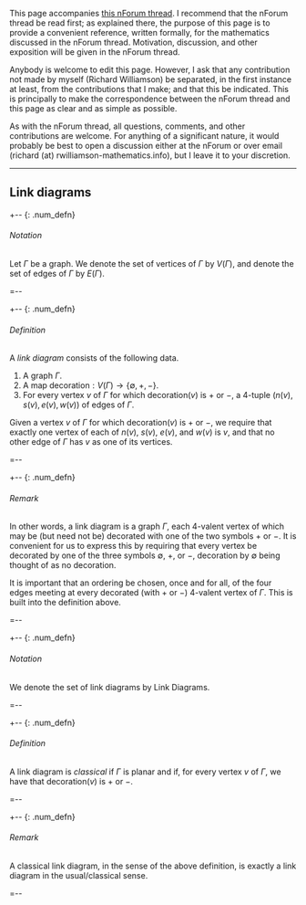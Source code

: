 This page accompanies [this nForum thread](https://nforum.ncatlab.org/discussion/6896/poincare-conjecture/). I recommend that the nForum thread be read first; as explained there, the purpose of this page is to provide a convenient reference, written formally, for the mathematics discussed in the nForum thread. Motivation, discussion, and other exposition will be given in the nForum thread.

Anybody is welcome to edit this page. However, I ask that any contribution not made by myself (Richard Williamson) be separated, in the first instance at least, from the contributions that I make; and that this be indicated. This is principally to make the correspondence between the nForum thread and this page as clear and as simple as possible. 

As with the nForum thread, all questions, comments, and other contributions are welcome. For anything of a significant nature, it would probably be best to  open a discussion either at the nForum or over email (richard (at) rwilliamson-mathematics.info), but I leave it to your discretion. 

***

## Link diagrams ##

+-- {: .num_defn}
###### Notation

Let $\Gamma$ be a graph. We denote the set of vertices of $\Gamma$ by $V(\Gamma)$, and denote the set of edges of $\Gamma$ by $E(\Gamma)$.

=--

+-- {: .num_defn}
###### Definition

A _link diagram_ consists of the following data.

1. A graph $\Gamma$. 
1. A map $\mathsf{decoration} : V(\Gamma) \rightarrow \{\emptyset, +, -\}$.
1. For every vertex $v$ of $\Gamma$ for which $\mathsf{decoration}(v)$ is $+$ or $-$, a 4-tuple $\big( n(v), s(v), e(v), w(v) \big)$ of edges of $\Gamma$. 

Given a vertex $v$ of $\Gamma$ for which $\mathsf{decoration}(v)$ is $+$ or $-$, we require that exactly one vertex of each of $n(v)$, $s(v)$, $e(v)$, and $w(v)$ is $v$, and that no other edge of $\Gamma$ has $v$ as one of its vertices. 

=--

+-- {: .num_defn}
###### Remark

In other words, a link diagram is a graph $\Gamma$, each 4-valent vertex of which may be (but need not be) decorated with one of the two symbols $+$ or $-$. It is convenient for us to express this by requiring that every vertex be decorated by one of the three symbols $\emptyset$, $+$, or $-$, decoration by $\emptyset$ being thought of as no decoration.

It is important that an ordering be chosen, once and for all, of the four edges meeting at every decorated (with $+$ or $-$) 4-valent vertex of $\Gamma$. This is built into the definition above. 
 
=--

+-- {: .num_defn}
###### Notation

We denote the set of link diagrams by $\mathsf{Link}$ $\mathsf{Diagrams}$. 

=--

+-- {: .num_defn}
###### Definition

A link diagram is _classical_ if $\Gamma$ is planar and if, for every vertex $v$ of $\Gamma$, we have that $\mathsf{decoration}(v)$ is $+$ or $-$. 

=--

+-- {: .num_defn}
###### Remark

A classical link diagram, in the sense of the above definition, is exactly a link diagram in the usual/classical sense. 
 
=--